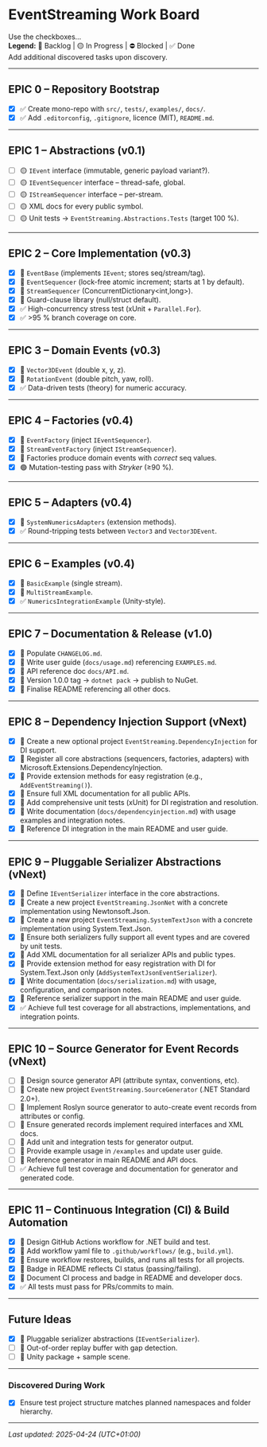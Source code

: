 # EventStreaming Work Board  
Use the checkboxes…  
**Legend:** 🔹 Backlog | 🟡 In&nbsp;Progress | ⛔️ Blocked | ✅ Done  
Add additional discovered tasks upon discovery.

---

## EPIC 0 – Repository Bootstrap

- [x] ✅ Create mono-repo with `src/`, `tests/`, `examples/`, `docs/`.  
- [x] ✅ Add `.editorconfig`, `.gitignore`, licence (MIT), `README.md`.

---

## EPIC 1 – Abstractions (v0.1)

- [ ] 🟡 `IEvent` interface (immutable, generic payload variant?).  
- [ ] 🟡 `IEventSequencer` interface – thread-safe, global.  
- [ ] 🟡 `IStreamSequencer` interface – per-stream.  
- [ ] 🟡 XML docs for every public symbol.  
- [ ] 🟡 Unit tests → `EventStreaming.Abstractions.Tests` (target 100 %).  

---

## EPIC 2 – Core Implementation (v0.3)

- [x] 🔹 `EventBase` (implements `IEvent`; stores seq/stream/tag).  
- [x] 🔹 `EventSequencer` (lock-free atomic increment; starts at 1 by default).  
- [x] 🔹 `StreamSequencer` (ConcurrentDictionary\<int,long>).  
- [x] 🔹 Guard-clause library (null/struct default).  
- [x] ✅ High-concurrency stress test (xUnit + `Parallel.For`).  
- [x] ✅ >95 % branch coverage on core.

---

## EPIC 3 – Domain Events (v0.3)

- [x] 🔹 `Vector3DEvent` (double x, y, z).  
- [x] 🔹 `RotationEvent` (double pitch, yaw, roll).  
- [x] ✅ Data-driven tests (theory) for numeric accuracy.

---

## EPIC 4 – Factories (v0.4)

- [x] 🔹 `EventFactory` (inject `IEventSequencer`).  
- [x] 🔹 `StreamEventFactory` (inject `IStreamSequencer`).  
- [x] 🔹 Factories produce domain events with *correct* seq values.  
- [x] 🟢 Mutation-testing pass with *Stryker* (≥90 %).

---

## EPIC 5 – Adapters (v0.4)

- [x] 🔹 `SystemNumericsAdapters` (extension methods).  
- [x] ✅ Round-tripping tests between `Vector3` and `Vector3DEvent`.

---

## EPIC 6 – Examples (v0.4)

- [x] 🔹 `BasicExample` (single stream).  
- [x] 🔹 `MultiStreamExample`.  
- [x] ✅ `NumericsIntegrationExample` (Unity-style).

---

## EPIC 7 – Documentation & Release (v1.0)

- [x] 🔹 Populate `CHANGELOG.md`.  
- [x] 🔹 Write user guide (`docs/usage.md`) referencing `EXAMPLES.md`.  
- [x] 🔹 API reference doc `docs/API.md`.  
- [x] 🔹 Version 1.0.0 tag → `dotnet pack` → publish to NuGet.  
- [x] 🔹 Finalise README referencing all other docs.

---

## EPIC 8 – Dependency Injection Support (vNext)

- [x] 🔹 Create a new optional project `EventStreaming.DependencyInjection` for DI support.
- [x] 🔹 Register all core abstractions (sequencers, factories, adapters) with Microsoft.Extensions.DependencyInjection.
- [x] 🔹 Provide extension methods for easy registration (e.g., `AddEventStreaming()`).
- [x] 🔹 Ensure full XML documentation for all public APIs.
- [x] 🔹 Add comprehensive unit tests (xUnit) for DI registration and resolution.
- [x] 🔹 Write documentation (`docs/dependencyinjection.md`) with usage examples and integration notes.
- [x] 🔹 Reference DI integration in the main README and user guide.

---

## EPIC 9 – Pluggable Serializer Abstractions (vNext)

- [x] 🔹 Define `IEventSerializer` interface in the core abstractions.
- [x] 🔹 Create a new project `EventStreaming.JsonNet` with a concrete implementation using Newtonsoft.Json.
- [x] 🔹 Create a new project `EventStreaming.SystemTextJson` with a concrete implementation using System.Text.Json.
- [x] 🔹 Ensure both serializers fully support all event types and are covered by unit tests.
- [x] 🔹 Add XML documentation for all serializer APIs and public types.
- [x] 🔹 Provide extension method for easy registration with DI for System.Text.Json only (`AddSystemTextJsonEventSerializer`).
- [x] 🔹 Write documentation (`docs/serialization.md`) with usage, configuration, and comparison notes.
- [x] 🔹 Reference serializer support in the main README and user guide.
- [x] ✅ Achieve full test coverage for all abstractions, implementations, and integration points.

---

## EPIC 10 – Source Generator for Event Records (vNext)

- [ ] 🔹 Design source generator API (attribute syntax, conventions, etc).
- [ ] 🔹 Create new project `EventStreaming.SourceGenerator` (.NET Standard 2.0+).
- [ ] 🔹 Implement Roslyn source generator to auto-create event records from attributes or config.
- [ ] 🔹 Ensure generated records implement required interfaces and XML docs.
- [ ] 🔹 Add unit and integration tests for generator output.
- [ ] 🔹 Provide example usage in `/examples` and update user guide.
- [ ] 🔹 Reference generator in main README and API docs.
- [ ] ✅ Achieve full test coverage and documentation for generator and generated code.

---

## EPIC 11 – Continuous Integration (CI) & Build Automation

- [x] 🔹 Design GitHub Actions workflow for .NET build and test.
- [x] 🔹 Add workflow yaml file to `.github/workflows/` (e.g., `build.yml`).
- [x] 🔹 Ensure workflow restores, builds, and runs all tests for all projects.
- [x] 🔹 Badge in README reflects CI status (passing/failing).
- [x] 🔹 Document CI process and badge in README and developer docs.
- [x] ✅ All tests must pass for PRs/commits to main.

---

## Future Ideas

- [X] 🔹 Pluggable serializer abstractions (`IEventSerializer`).  
- [ ] 🔹 Out-of-order replay buffer with gap detection.  
- [ ] 🔹 Unity package + sample scene.  

---

### Discovered During Work
- [x] Ensure test project structure matches planned namespaces and folder hierarchy.

---

*Last updated: 2025-04-24 (UTC+01:00)*
